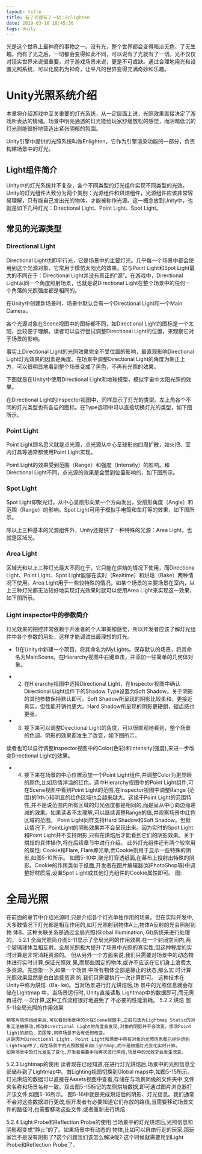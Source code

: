 ```yaml
---
layout: title
title: 有了光就有了一切：Enlighten
date: 2019-03-10 18:45:30
tags: Unity
---
```

光是这个世界上最神奇的事物之一。没有光，整个世界都会变得暗淡无色、了无生趣。而有了光之后，一切都会变得如此不同，可以说有了光就有了一切。光不仅仅对现实世界来说很重要，对于游戏场景来说，更是不可或缺。通过合理地用光和设置光照系统，可以化腐朽为神奇，让平凡的世界变得充满奇妙和乐趣。  

<!--more-->

# Unity光照系统介绍

本章将介绍游戏中至关重要的灯光系统，从一定层面上说，光照效果直接决定了游戏所表达的情绪。场景中明亮通透的灯光能给玩家舒缓放松的感觉，而阴暗低沉的灯光则能很好地营造出紧张阴郁的氛围。 

Unity引擎中提供的光照系统叫做Enlighten，它作为引擎渲染功能的一部分，负责构建场景中的灯光。

## Light组件简介 

Unity中的灯光系统并不复杂，各个不同类型的灯光组件实现不同类型的光效。Unity的灯光组件大致分为两个类别：光源组件和烘焙组件，光源组件应该非常容易理解，只有能自己发出光的物体，才能被称作光源。这一概念放到Unity中，也就是如下几种灯光：Directional Light、Point Light、Spot Light。

## 常见的光源类型
### Directional Light  

Directional Light也即平行光，它是场景中的主要灯光。几乎每一个场景中都会使用到这个光源对象，它常用于模仿太阳光的效果。它与Point Light和Spot Light最大的不同在于：Directional Light并没有真正的“源”。在游戏中，Directional Light从同一个角度照射场景，也就是说Directional Light在整个场景中的任何一个角落的光照强度都是相同的。 

在Unity中创建新场景时，场景中默认会有一个Directional Light和一个Main Camera。

各个光源对象在Scene视图中的图标都不同，如Directional Light的图标是一个太阳，比较便于理解。读者可以自行尝试调整Directional Light的位置，来观察它对于场景的影响。

事实上Directional Light的光照效果完全不受位置的影响，最直观影响Directional Light灯光效果的因素是角度。在场景中调整Directional Light的角度为朝正上方，可以很明显地看到整个场景变成了黑色，不再有光照的效果。

下图就是在Unity中使用Directional Light和地球模型，模拟宇宙中太阳光照的效果。

在Directional Light的Inspector视图中，同样显示了灯光的类型。左上角各个不同的灯光类型也有各自的图标。在Type选项中可以直接切换灯光的类型，如下图所示。

### Point Light
Point Light顾名思义就是点光源，点光源从中心呈球形向四周扩散，如火把、室内灯具等通常都使用Point Light实现。

Point Light的效果受到范围（Range）和强度（Intensity）的影响。和Directional Light不同，点光源的效果是会受到位置影响的，如下图所示。

### Spot Light
Spot Light即聚光灯，从中心呈扇形向某一个方向发出，受扇形角度（Angle）和范围（Range）的影响。Spot Light可用于模拟手电筒和车灯等的效果，如下图所示。

除以上三种基本的光源组件外，Unity还提供了一种特殊的光源：Area Light，也就是区域光。

### Area Light  
区域光和以上三种灯光最大不同在于，它只能在烘焙的情况下使用，而Directiona  Light、Point Light、Spot Light能够在实时（Realtime）和烘焙（Bake）两种情况下使用。Area Light用于一些较特殊的情况，如某个场景的主要场景在室内，以上三种灯光都无法较好地实现灯光效果时就可以使用Area Light来实现这一效果，如下图所示。 

### Light inspector中的参数简介  

灯光效果的把控非常依赖于开发者的个人审美和感觉，所以开发者应该了解灯光组件中各个参数的用处，这样才能调试出最理想的灯光。

* 1)在Unity中新建一个项目，将其命名为MyLights。保存默认的场景，将其命名为MainScene。在Hierarchy视图中右键单击，并添加一些简单的几何体对象。

* 2) 在Hierarchy视图中选择Directional Light，在Inspector视图中确认Directional Light组件下的Shadow Type设置为Soft Shadow。关于阴影的其他参数保持默认即可。Soft Shadow所呈现的阴影比较柔和，更接近真实，但性能开销也更大。Hard Shadow所呈现的阴影更硬朗，锯齿感也更强。

* 3) 接下来可以调整Directional Light的角度，可以很直观地看到，整个场景的色调、阴影的效果都发生了改变，如下图所示。

读者也可以自行调整Inspector视图中的Color(色彩)和Intensity(强度),来进一步改变Directional Light的效果。

* 4) 接下来在场景的中心位置添加一个Point Light组件,并调整Color为更显眼的颜色,比如热情洋溢的红色。选中Hierarchy视图中的Point Light组件,可在Scene视图中看到Point Light的范围,在Inspector视图中调整Range (范围)的1中心较明显的红色区域也会越来越大。这缘于Point Light的范围特性,并不是说范围内所有区域的灯光强度都是相同的,而是呈从中心向边缘递减的效果。如果读者不太理解,可以继续调整Range的值,并观察场景中红色区域的范围。
	Point Light同样支持Hard Shadow和Soft Shadow。但默认情况下, PointLight的阴影效果并不会呈现出来。因为实时的Spot Light和Point Light并不支持阴影,只有在烘焙后才能看到它们的阴影效果。关于烘焙的具体操作,将在后续章节中进行介绍。
	此外灯光组件还有两个较常用的属性: Cookie和Flare, Flare即光晕,而Cookie则用于显示一些特殊的阴影,如图5-10所示。
	如图5-10中,聚光灯穿透纸面,在幕布上投射出特殊的阴影。Cookie的作用类似于纸面,开发者在图片编辑器(如PhotoShop等)中调整好材质后,设置Spot Light或其他灯光组件的Cookie属性即可。
图:

# 全局光照

在前面的章节中介绍光源时,只是介绍各个灯光单独作用的场景。但在实际开发中,  大多数情况下灯光都是相互作用的,如灯光照射到物体A上,物体A反射的光会照射到物  体B。这种关联关系是通过全局光照(Global Illumination, GI)系统来进行处理的。
5.2.1 全局光照简介图5-11显示了全局光照的作用效果,在一个封闭空间内,两个玻璃球体互相反射。全局光照极大提升了场景中光照的真实性,但这种程度的实时计算是非常消耗资源的。  但从另外一个方面来说,我们只需要对场景中的动态物体进行实时计算,保证光照效  果,而那些固定的物体,或许不应该在它们身上浪费太多资源。先想象一下,如果一个场景  中所有物体全部是静止的状态,那么实  时计算光照效果显然是白白浪费资源  的,我们只需要执行一次计算即可。  这种技术在Unity中称为烘焙（Ba-  ke)。当对场景进行灯光烘焙后,场  景中的光照信息就会存储在Lightmap  中，当场景运行时, Unity直接读取  Lightmap中的数据即可,而无需再进行  一次计算,这种工作流程很好地避免了  不必要的性能消耗。
5.2.2 烘焙
图5-11全局光照的作用效果

	稍等片刻烘焙结束后,可以看到场景中的火在Scene视图中,之前勾选为Lightmap Static的对象无法被移动,修改Directional Light的角度会发现,对象的阴影并不会改变。修改Point light的颜色、范围等,同样场景不会有任何改变。
	这是因为Directional Light. Point Light和场景中所有对象的光照信息都已经烘焙到Lightmap中了,现在场景中的光照数据来自Lightmap,而不是根据灯光变化实时计算。
	如果场景中的灯光发生了变化,开发者需要手动再次进行烘焙,场景中的光效才会发生改变。
5.2.3 Lightmap的使用
	读者现在已经知道,在进行灯光烘焙后,场景中的光照信息全部储存到了Lightmap中。由Lighting视图切换到Global maps中,如图5-15所示。
	灯光烘焙的数据可以直接在Assets视图中查看,存储在与场景同级的文件夹中,文件夹名称和场景名称一致。双击图5-15标记的左侧烘培数据,即可通过图片浏览器打开该文件,如图5-16所示。
	图5-16中就是完成烘焙后的阴影、灯光信息。我们通常不会对这些数据进行更改,但开发者有必要知道它们存放的路径,当需要移动场景文件的路径时,也需要移动这些文件,或者重新进行烘焙

5.2.4 Light Probe和Reflection Probe的使用  当场景中的灯光烘焙后,光照信息和阴影都变成“静止”的了。如果场景中有动态的  物体,比如可以自由行走的玩家,那玩家岂不是没有阴影了?这个问题我们该怎么解决呢?  这个时候就需要用到Light Probe和Reflection Probe了。


